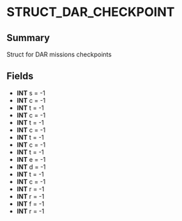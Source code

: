 # STRUCT_DAR_CHECKPOINT

## Summary
Struct for DAR missions checkpoints

## Fields
* **INT** s = -1
* **INT** c = -1
* **INT** t = -1
* **INT** c = -1
* **INT** t = -1
* **INT** c = -1
* **INT** t = -1
* **INT** c = -1
* **INT** t = -1
* **INT** e = -1
* **INT** d = -1
* **INT** t = -1
* **INT** c = -1
* **INT** r = -1
* **INT** r = -1
* **INT** f = -1
* **INT** r = -1